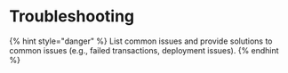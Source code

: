 # Troubleshooting

{% hint style="danger" %}
List common issues and provide solutions to common issues (e.g., failed transactions, deployment issues).
{% endhint %}
